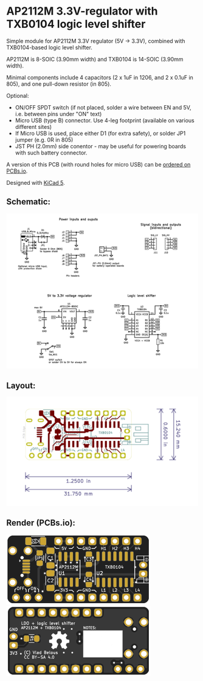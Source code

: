 # AP2112M 3.3V-regulator with TXB0104 logic level shifter

Simple module for AP2112M 3.3V regulator (5V -> 3.3V), combined with TXB0104-based logic level shifter.

AP2112M is 8-SOIC (3.90mm width) and TXB0104 is 14-SOIC (3.90mm width).

Minimal components include 4 capacitors (2 x 1uF in 1206, and 2 x 0.1uF in 805), and one pull-down resistor (in 805).

Optional:
* ON/OFF SPDT switch (if not placed, solder a wire between EN and 5V, i.e. between pins under "ON" text)
* Micro USB (type B) connector. Use 4-leg footprint (available on various different sites)
* If Micro USB is used, place either D1 (for extra safety), or solder JP1 jumper (e.g. 0R in 805)
* JST PH (2.0mm) side conentor - may be useful for powering boards with such battery connector.

A version of this PCB (with round holes for micro USB) can be [ordered on PCBs.io](https://PCBs.io/share/rb7jV).

Designed with [KiCad 5](www.kicad-pcb.org).

## Schematic:
![schematic](img/schematic.png)

## Layout:
![layout](img/pcb_layout.png)

## Render (PCBs.io):
![render top](img/pcb_render_top.png)
![render bottom](img/pcb_render_bottom.png)
